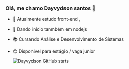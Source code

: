 ### Olá, me chamo Dayvydson santos 👋



- 🔭 Atualmente estudo front-end ,
- 🌱 Dando inicio tanmbém em nodejs
- 📚 Cursando Análise e Desenvolvimento de Sistemas
- 😊 Disponivel para estágio / vaga junior 

   ![Dayvydson GitHub stats](https://github-readme-stats.vercel.app/api?username=dayvydson-santos&theme=dark&show_icons=true)
  

 

